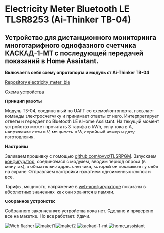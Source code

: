 # Electricity Meter Bluetooth LE TLSR8253 (Ai-Thinker TB-04)

## Устройство для дистанционного мониторинга многотарифного однофазного счетчика КАСКАД-1-МТ с последующей передачей показаний в Home Assistant.

**Включает в себя схему опротопорта и модуль от Ai-Thinker TB-04**

[Repository electricity_meter_ble](https://github.com/slacky1965/electricity_meter_ble)

[Схема устройства](https://raw.githubusercontent.com/slacky1965/electricity_meter_ble/main/doc/Schematic_Electricity_meter.jpg)

**Принцип работы**

Модуль TB-04, соединенный по UART со схемой оптопорта, посылает команды электросчетчику и принимает ответы от него. Интерпретирует ответы и передает по Bluetooth LE в Home Assistant. На текущий момент устройство может прочитать 3 тарифа в kWh, силу тока в A, напряжение сети в V, мощность в W, серийный номер и дату изготовления.

**Настройка**

Заливаем прошивку с помощью [github.com/pvvx/TLSRPGM](https://github.com/pvvx/TLSRPGM). Запускаем [конфигуратор](https://slacky1965.github.io/ble_utils/KACKAD-1-MT-Config.html), соединяемся с модулем, вводим период опроса (в минутах), и обязательно адрес счетчика, который он показывает у себя на экране. Отправляем настройки нажатием одноименных кнопок и все.

Тарифы, мощность, напряжение в [web-конфигураторе](https://slacky1965.github.io/ble_utils/KACKAD-1-MT-Config.html) показаны в абсолютных значениях, как они хранятся в памяти.

**Собранное устройство**

Собранного законченного устройства пока нет. Сделано и проверено все на макетке. Но все работает. Удачи.

<img src="https://raw.githubusercontent.com/slacky1965/electricity_meter_ble/main/doc/images/config_html.jpg" alt="Web flasher"/>

<img src="https://raw.githubusercontent.com/slacky1965/electricity_meter_ble/main/doc/images/optoport_maket.jpg" alt="maket1"/>

<img src="https://raw.githubusercontent.com/slacky1965/electricity_meter_ble/main/doc/images/optoport_TB4kit.jpg" alt="maket2"/>

<img src="https://raw.githubusercontent.com/slacky1965/electricity_meter_ble/main/doc/images/kaskad-1-mt.jpg" alt="kackad-1-mt"/>

<img src="https://raw.githubusercontent.com/slacky1965/electricity_meter_ble/main/doc/images/home_assistant.jpg" alt="home_assistant"/>

